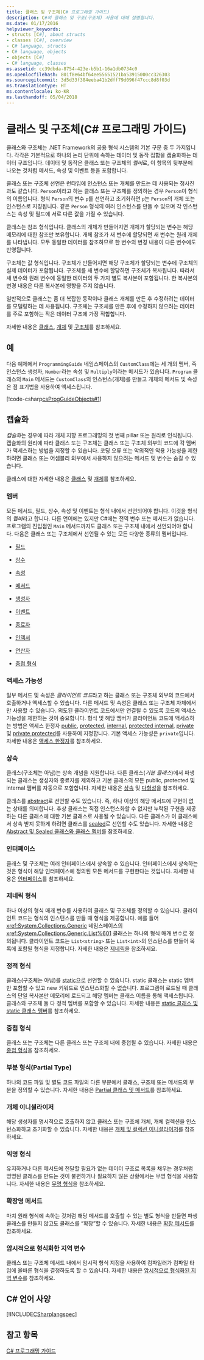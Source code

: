 ```yaml
---
title: 클래스 및 구조체(C# 프로그래밍 가이드)
description: C#의 클래스 및 구조(구조체) 사용에 대해 설명합니다.
ms.date: 01/17/2016
helpviewer_keywords:
- structs [C#], about structs
- classes [C#], overview
- C# language, structs
- C# language, objects
- objects [C#]
- C# language, classes
ms.assetid: cc39dbda-8754-423e-b5b1-16a1db0734c0
ms.openlocfilehash: 801f8e64bf64ee55651521ba53915000cc326303
ms.sourcegitcommit: 3d5d33f384eeba41b2dff79d096f47ccc8d8f03d
ms.translationtype: HT
ms.contentlocale: ko-KR
ms.lasthandoff: 05/04/2018
---
```

# <a name="classes-and-structs-c-programming-guide"></a>클래스 및 구조체(C# 프로그래밍 가이드)
클래스와 구조체는 .NET Framework의 공용 형식 시스템의 기본 구문 중 두 가지입니다. 각각은 기본적으로 하나의 논리 단위에 속하는 데이터 및 동작 집합을 캡슐화하는 데이터 구조입니다. 데이터 및 동작은 클래스 또는 구조체의 *멤버*로, 이 항목의 뒷부분에 나오는 것처럼 메서드, 속성 및 이벤트 등을 포함합니다.  
  
 클래스 또는 구조체 선언은 런타임에 인스턴스 또는 개체를 만드는 데 사용되는 청사진과도 같습니다. `Person`이라고 하는 클래스 또는 구조체를 정의하는 경우 `Person`이 형식의 이름입니다. 형식 `Person`의 변수 `p`를 선언하고 초기화하면 `p`는 `Person`의 개체 또는 인스턴스로 지칭됩니다. 같은 `Person` 형식의 여러 인스턴스를 만들 수 있으며 각 인스턴스는 속성 및 필드에 서로 다른 값을 가질 수 있습니다.  
  
 클래스는 참조 형식입니다. 클래스의 개체가 만들어지면 개체가 할당되는 변수는 해당 메모리에 대한 참조만 보유합니다. 개체 참조가 새 변수에 할당되면 새 변수는 원래 개체를 나타냅니다. 모두 동일한 데이터를 참조하므로 한 변수의 변경 내용이 다른 변수에도 반영됩니다.  
  
 구조체는 값 형식입니다. 구조체가 만들어지면 해당 구조체가 할당되는 변수에 구조체의 실제 데이터가 포함됩니다. 구조체를 새 변수에 할당하면 구조체가 복사됩니다. 따라서 새 변수와 원래 변수에 동일한 데이터의 두 가지 별도 복사본이 포함됩니다. 한 복사본의 변경 내용은 다른 복사본에 영향을 주지 않습니다.  
  
 일반적으로 클래스는 좀 더 복잡한 동작이나 클래스 개체를 만든 후 수정하려는 데이터를 모델링하는 데 사용됩니다. 구조체는 구조체를 만든 후에 수정하지 않으려는 데이터를 주로 포함하는 작은 데이터 구조에 가장 적합합니다.  
  
 자세한 내용은 [클래스](../../../csharp/programming-guide/classes-and-structs/classes.md), [개체](../../../csharp/programming-guide/classes-and-structs/objects.md) 및 [구조체](../../../csharp/programming-guide/classes-and-structs/structs.md)를 참조하세요.  
  
## <a name="example"></a>예  
 다음 예제에서 `ProgrammingGuide` 네임스페이스의 `CustomClass`에는 세 개의 멤버, 즉 인스턴스 생성자, `Number`라는 속성 및 `Multiply`이라는 메서드가 있습니다. `Program` 클래스의 `Main` 메서드는 `CustomClass`의 인스턴스(개체)를 만들고 개체의 메서드 및 속성은 점 표기법을 사용하여 액세스됩니다.
  
 [!code-csharp[csProgGuideObjects#1](../../../../samples/snippets/csharp/programming-guide/classes-and-structs/class1.cs#1)]  
  
## <a name="encapsulation"></a>캡슐화  
 *캡슐화*는 경우에 따라 개체 지향 프로그래밍의 첫 번째 pillar 또는 원리로 인식됩니다. 캡슐화의 원리에 따라 클래스 또는 구조체는 클래스 또는 구조체 외부의 코드에 각 멤버가 액세스하는 방법을 지정할 수 있습니다. 코딩 오류 또는 악의적인 악용 가능성을 제한하려면 클래스 또는 어셈블리 외부에서 사용하지 않으려는 메서드 및 변수는 숨길 수 있습니다.  
  
 클래스에 대한 자세한 내용은 [클래스](../../../csharp/programming-guide/classes-and-structs/classes.md) 및 [개체](../../../csharp/programming-guide/classes-and-structs/objects.md)를 참조하세요.  
  
### <a name="members"></a>멤버  
 모든 메서드, 필드, 상수, 속성 및 이벤트는 형식 내에서 선언되어야 합니다. 이것을 형식의 *멤버*라고 합니다. 다른 언어에는 있지만 C#에는 전역 변수 또는 메서드가 없습니다. 프로그램의 진입점인 `Main` 메서드까지도 클래스 또는 구조체 내에서 선언되어야 합니다. 다음은 클래스 또는 구조체에서 선언될 수 있는 모든 다양한 종류의 멤버입니다.  
  
-   [필드](../../../csharp/programming-guide/classes-and-structs/fields.md)  
  
-   [상수](../../../csharp/programming-guide/classes-and-structs/constants.md)  
  
-   [속성](../../../csharp/programming-guide/classes-and-structs/properties.md)  
  
-   [메서드](../../../csharp/programming-guide/classes-and-structs/methods.md)  
  
-   [생성자](../../../csharp/programming-guide/classes-and-structs/constructors.md)  
  
-   [이벤트](../../../csharp/programming-guide/events/index.md)  
  
-   [종료자](../../../csharp/programming-guide/classes-and-structs/destructors.md)  
  
-   [인덱서](../../../csharp/programming-guide/indexers/index.md)  
  
-   [연산자](../../../csharp/programming-guide/statements-expressions-operators/operators.md)  
  
-   [중첩 형식](../../../csharp/programming-guide/classes-and-structs/nested-types.md)  
  
### <a name="accessibility"></a>액세스 가능성  
 일부 메서드 및 속성은 *클라이언트 코드*라고 하는 클래스 또는 구조체 외부의 코드에서 호출하거나 액세스할 수 있습니다. 다른 메서드 및 속성은 클래스 또는 구조체 자체에서만 사용할 수 있습니다. 의도된 클라이언트 코드에서만 연결될 수 있도록 코드의 액세스 가능성을 제한하는 것이 중요합니다. 형식 및 해당 멤버가 클라이언트 코드에 액세스하는 방법은 액세스 한정자 [public](../../../csharp/language-reference/keywords/public.md), [protected](../../../csharp/language-reference/keywords/protected.md), [internal](../../../csharp/language-reference/keywords/internal.md), [protected internal](../../../csharp/language-reference/keywords/protected-internal.md), [private](../../../csharp/language-reference/keywords/private.md) 및 [private protected](../../../csharp/language-reference/keywords/private-protected.md)를 사용하여 지정합니다. 기본 액세스 가능성은 `private`입니다. 자세한 내용은 [액세스 한정자](../../../csharp/programming-guide/classes-and-structs/access-modifiers.md)를 참조하세요.  
  
### <a name="inheritance"></a>상속  
 클래스(구조체는 아님)는 상속 개념을 지원합니다. 다른 클래스(*기본 클래스*)에서 파생되는 클래스는 생성자와 종료자를 제외하고 기본 클래스의 모든 public, protected 및 internal 멤버를 자동으로 포함합니다. 자세한 내용은 [상속](../../../csharp/programming-guide/classes-and-structs/inheritance.md) 및 [다형성](../../../csharp/programming-guide/classes-and-structs/polymorphism.md)을 참조하세요.  
  
 클래스를 [abstract](../../../csharp/language-reference/keywords/abstract.md)로 선언할 수도 있습니다. 즉, 하나 이상의 해당 메서드에 구현이 없는 상태를 의미합니다. 추상 클래스는 직접 인스턴스화할 수 없지만 누락된 구현을 제공하는 다른 클래스에 대한 기본 클래스로 사용될 수 있습니다. 다른 클래스가 이 클래스에서 상속 받지 못하게 하려면 클래스를 [sealed](../../../csharp/language-reference/keywords/sealed.md)로 선언할 수도 있습니다. 자세한 내용은 [Abstract 및 Sealed 클래스와 클래스 멤버](../../../csharp/programming-guide/classes-and-structs/abstract-and-sealed-classes-and-class-members.md)를 참조하세요.  
  
### <a name="interfaces"></a>인터페이스  
 클래스 및 구조체는 여러 인터페이스에서 상속할 수 있습니다. 인터페이스에서 상속하는 것은 형식이 해당 인터페이스에 정의된 모든 메서드를 구현한다는 것입니다. 자세한 내용은 [인터페이스](../../../csharp/programming-guide/interfaces/index.md)를 참조하세요.  
  
### <a name="generic-types"></a>제네릭 형식  
 하나 이상의 형식 매개 변수를 사용하여 클래스 및 구조체를 정의할 수 있습니다. 클라이언트 코드는 형식의 인스턴스를 만들 때 형식을 제공합니다. 예를 들어 <xref:System.Collections.Generic> 네임스페이스의 <xref:System.Collections.Generic.List%601> 클래스는 하나의 형식 매개 변수로 정의됩니다. 클라이언트 코드는 `List<string>` 또는 `List<int>`의 인스턴스를 만들어 목록에 포함될 형식을 지정합니다. 자세한 내용은 [제네릭](../../../csharp/programming-guide/generics/index.md)을 참조하세요.  
  
### <a name="static-types"></a>정적 형식  
 클래스(구조체는 아님)를 [static](../../../csharp/language-reference/keywords/static.md)으로 선언할 수 있습니다. static 클래스는 static 멤버만 포함할 수 있고 new 키워드로 인스턴스화할 수 없습니다. 프로그램이 로드될 때 클래스의 단일 복사본만 메모리에 로드되고 해당 멤버는 클래스 이름을 통해 액세스됩니다. 클래스와 구조체 둘 다 정적 멤버를 포함할 수 있습니다. 자세한 내용은 [static 클래스 및 static 클래스 멤버](../../../csharp/programming-guide/classes-and-structs/static-classes-and-static-class-members.md)를 참조하세요.  
  
### <a name="nested-types"></a>중첩 형식  
 클래스 또는 구조체는 다른 클래스 또는 구조체 내에 중첩될 수 있습니다. 자세한 내용은 [중첩 형식](../../../csharp/programming-guide/classes-and-structs/nested-types.md)을 참조하세요.  
  
### <a name="partial-types"></a>부분 형식(Partial Type)  
 하나의 코드 파일 및 별도 코드 파일의 다른 부분에서 클래스, 구조체 또는 메서드의 부분을 정의할 수 있습니다. 자세한 내용은 [Partial 클래스 및 메서드](../../../csharp/programming-guide/classes-and-structs/partial-classes-and-methods.md)를 참조하세요.  
  
### <a name="object-initializers"></a>개체 이니셜라이저  
 해당 생성자를 명시적으로 호출하지 않고 클래스 또는 구조체 개체, 개체 컬렉션을 인스턴스화하고 초기화할 수 있습니다. 자세한 내용은 [개체 및 컬렉션 이니셜라이저](../../../csharp/programming-guide/classes-and-structs/object-and-collection-initializers.md)를 참조하세요.  
  
### <a name="anonymous-types"></a>익명 형식  
 유지하거나 다른 메서드에 전달할 필요가 없는 데이터 구조로 목록을 채우는 경우처럼 명명된 클래스를 만드는 것이 불편하거나 필요하지 않은 상황에서는 무명 형식을 사용합니다. 자세한 내용은 [무명 형식](../../../csharp/programming-guide/classes-and-structs/anonymous-types.md)을 참조하세요.  
  
### <a name="extension-methods"></a>확장명 메서드  
 마치 원래 형식에 속하는 것처럼 해당 메서드를 호출할 수 있는 별도 형식을 만들면 파생 클래스를 만들지 않고도 클래스를 “확장”할 수 있습니다. 자세한 내용은 [확장 메서드](../../../csharp/programming-guide/classes-and-structs/extension-methods.md)를 참조하세요.  
  
### <a name="implicitly-typed-local-variables"></a>암시적으로 형식화한 지역 변수  
 클래스 또는 구조체 메서드 내에서 암시적 형식 지정을 사용하여 컴파일러가 컴파일 타임에 올바른 형식을 결정하도록 할 수 있습니다. 자세한 내용은 [암시적으로 형식화된 지역 변수](../../../csharp/programming-guide/classes-and-structs/implicitly-typed-local-variables.md)를 참조하세요.  
  
## <a name="c-language-specification"></a>C# 언어 사양  
 [!INCLUDE[CSharplangspec](~/includes/csharplangspec-md.md)]  
  
## <a name="see-also"></a>참고 항목  
 [C# 프로그래밍 가이드](../../../csharp/programming-guide/index.md)
